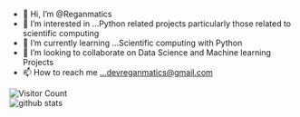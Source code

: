 - 👋 Hi, I’m @Reganmatics
- 👀 I’m interested in ...Python related projects particularly those related to scientific computing
- 🌱 I’m currently learning ...Scientific computing with Python
- 💞️ I’m looking to collaborate on Data Science and Machine learning Projects
- 📫 How to reach me ...devreganmatics@gmail.com

<!---
Reganmatics/Reganmatics is a ✨ special ✨ repository because its `README.md` (this file) appears on your GitHub profile.
You can click the Preview link to take a look at your changes.
--->
![Visitor Count](https://profile-counter.glitch.me/{username}/count.svg) <br>
![github stats](https://github-readme-stats.vercel.app/api?username=Reganmatics&show_icons=true&theme=radical)
